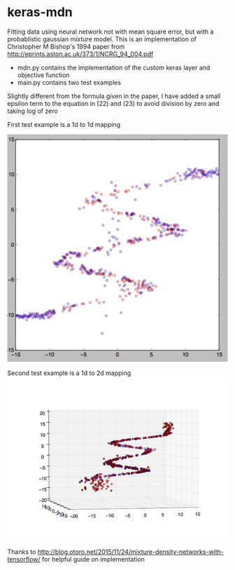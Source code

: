 # keras-mdn

Fitting data using neural network not with mean square error, but with a probablistic gaussian mixture model. This is an implementation of Christopher M Bishop's 1994 paper from http://eprints.aston.ac.uk/373/1/NCRG_94_004.pdf

- mdn.py contains the implementation of the custom keras layer and objective function
- main.py contains two test examples

Slightly different from the formula given in the paper, I have added a small epsilon term to the equation in (22) and (23) to avoid division by zero and taking log of zero

First test example is a 1d to 1d mapping

![Alt text](/screenshots/mdn_in_2d.png?raw=true&style=centerme "mapping 1d to 1d")

Second test example is a 1d to 2d mapping
![Alt text](/screenshots/mdn_3d.png?raw=true&style=centerme "mapping 1d to 2d")

Thanks to http://blog.otoro.net/2015/11/24/mixture-density-networks-with-tensorflow/ for helpful guide on implementation
